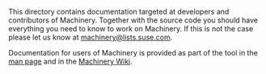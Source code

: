This directory contains documentation targeted at developers and contributors of
Machinery. Together with the source code you should have everything you need to
know to work on Machinery. If this is not the case please let us know at
machinery@lists.suse.com.

Documentation for users of Machinery is provided as part of the tool in the
[man page](http://machinery-project.org/manual.html) and in the
[Machinery Wiki](https://github.com/SUSE/machinery/wiki).
